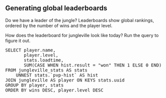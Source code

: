 ## Generating global leaderboards

Do we have a leader of the jungle? Leaderboards show global rankings, ordered by the number of wins and the player level. 

How does the leaderboard for jungleville look like today? Run the query to figure it out.

<pre id="example">
SELECT player.name, 
       player.level, 
       stats.loadtime, 
       SUM(CASE WHEN hist.result = "won" THEN 1 ELSE 0 END) AS wins
FROM jungleville_stats AS stats 
	UNNEST stats.`pvp-hist` AS hist 
JOIN jungleville AS player ON KEYS stats.uuid
GROUP BY player, stats
ORDER BY wins DESC, player.level DESC
</pre>
